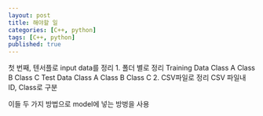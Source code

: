 ```yaml
---
layout: post
title: 해야할 일
categories: [C++, python]
tags: [C++, python]
published: true
---
```


첫 번째, 텐서플로 input data를 정리
    1. 폴더 별로 정리
        Training Data
            Class A
            Class B
            Class C
        Test Data
            Class A
            Class B
            Class C
    2. CSV파일로 정리
        CSV 파일내
        ID, Class로 구분
        
이들 두 가지 방법으로 model에 넣는 방벙을 사용

